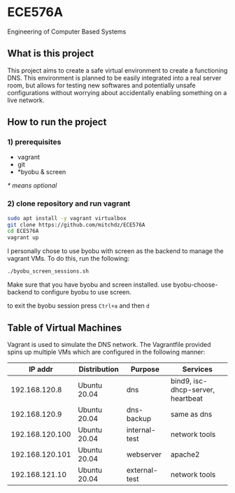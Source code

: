 # ECE576A
Engineering of Computer Based Systems

## What is this project
This project aims to create a safe virtual environment to create a functioning DNS. This environment is planned to be easily integrated into a real server room, but allows for testing new softwares and potentially unsafe configurations without worrying about accidentally enabling something on a live network.

## How to run the project
### 1) prerequisites

* vagrant
* git
* *byobu & screen

_* means optional_
### 2) clone repository and run vagrant
```bash
sudo apt install -y vagrant virtualbox
git clone https://github.com/mitchdz/ECE576A
cd ECE576A
vagrant up
```

I personally chose to use byobu with screen as the backend to manage the vagrant VMs. To do this, run the following:
```bash
./byobu_screen_sessions.sh
```

Make sure that you have byobu and screen installed. use byobu-choose-backend to configure byobu to use screen.

to exit the byobu session press `Ctrl+a` and then `d`


## Table of Virtual Machines
Vagrant is used to simulate the DNS network. The Vagrantfile provided spins up multiple VMs which are configured in the following manner:

| IP addr | Distribution | Purpose | Services |
| --- | --- | --- | -- |
| 192.168.120.8 | Ubuntu 20.04 | dns | bind9, isc-dhcp-server, heartbeat |
| 192.168.120.9 | Ubuntu 20.04 | dns-backup | same as dns |
| 192.168.120.100 | Ubuntu 20.04 | internal-test | network tools |
| 192.168.120.101 | Ubuntu 20.04 | webserver | apache2 |
| 192.168.121.10 | Ubuntu 20.04 | external-test | network tools|
